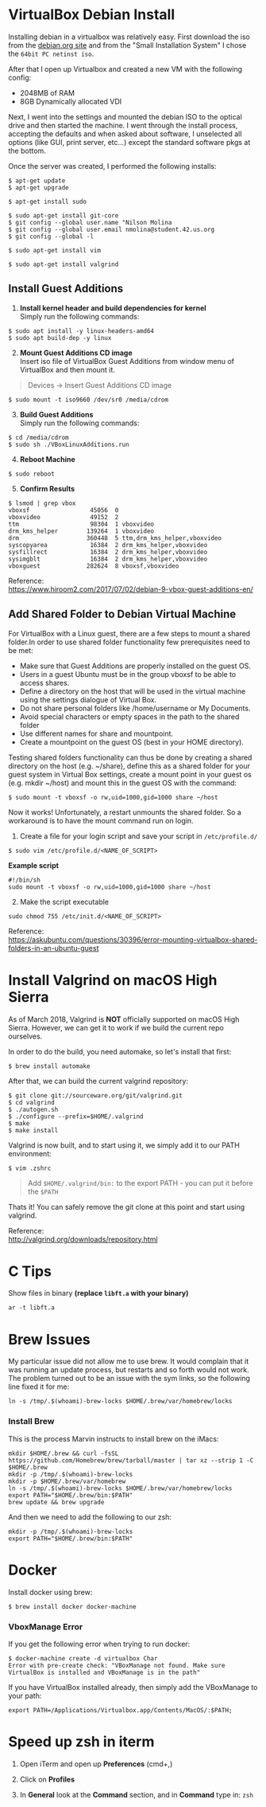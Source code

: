 
# VirtualBox Debian Install
Installing debian in a virtualbox was relatively easy.  First download the iso from the [debian.org site](https://www.debian.org/distrib/) and from the "Small Installation System" I chose the `64bit PC netinst iso`.

After that I open up Virtualbox  and created a new VM with the following config:
- 2048MB of RAM
- 8GB Dynamically allocated VDI

Next, I went into the settings and mounted the debian ISO to the optical drive and then started the machine. I went through the install process, accepting the defaults and when asked about software, I unselected all options (like GUI, print server, etc...) except the standard software pkgs at the bottom.

Once the server was created, I performed the following installs:
```
$ apt-get update
$ apt-get upgrade
```
```
$ apt-get install sudo
```
```
$ sudo apt-get install git-core
$ git config --global user.name "Nilson Molina
$ git config --global user.email nmolina@student.42.us.org
$ git config --global -l
``` 
```
$ sudo apt-get install vim
```
```
$ sudo apt-get install valgrind
```

## Install Guest Additions
1. **Install kernel header and build dependencies for kernel**  
Simply run the following commands:
```
$ sudo apt install -y linux-headers-amd64
$ sudo apt build-dep -y linux
```
2. **Mount Guest Additions CD image**  
Insert iso file of VirtualBox Guest Additions from window menu of VirtualBox and then mount it.
> Devices -> Insert Guest Additions CD image 
```
$ sudo mount -t iso9660 /dev/sr0 /media/cdrom
```
3. **Build Guest Additions**  
Simply run the following commands:
```
$ cd /media/cdrom
$ sudo sh ./VBoxLinuxAdditions.run
```
4. **Reboot Machine**  
```
$ sudo reboot
```
5. **Confirm Results**
```
$ lsmod | grep vbox
vboxsf                 45056  0
vboxvideo              49152  2
ttm                    98304  1 vboxvideo
drm_kms_helper        139264  1 vboxvideo
drm                   360448  5 ttm,drm_kms_helper,vboxvideo
syscopyarea            16384  2 drm_kms_helper,vboxvideo
sysfillrect            16384  2 drm_kms_helper,vboxvideo
sysimgblt              16384  2 drm_kms_helper,vboxvideo
vboxguest             282624  8 vboxsf,vboxvideo
```

Reference:  
https://www.hiroom2.com/2017/07/02/debian-9-vbox-guest-additions-en/

## Add Shared Folder to Debian Virtual Machine
For VirtualBox with a Linux guest, there are a few steps to mount a shared folder.In order to use shared folder functionality few prerequisites need to be met:

- Make sure that Guest Additions are properly installed on the guest OS.
- Users in a guest Ubuntu must be in the group vboxsf to be able to access shares.
- Define a directory on the host that will be used in the virtual machine using the settings dialogue of Virtual Box.
- Do not share personal folders like /home/username or My Documents.
- Avoid special characters or empty spaces in the path to the shared folder
- Use different names for share and mountpoint.
- Create a mountpoint on the guest OS (best in your HOME directory).

Testing shared folders functionality can thus be done by creating a shared directory on the host (e.g. ~/share), define this as a shared folder for your guest system in Virtual Box settings, create a mount point in your guest os (e.g.  mkdir ~/host) and mount this in the guest OS with the command:
```
$ sudo mount -t vboxsf -o rw,uid=1000,gid=1000 share ~/host
```

Now it works!  Unfortunately, a restart unmounts the shared folder.  So a workaround is to have the mount command run on login.

1. Create a file for your login script and save your script in `/etc/profile.d/`
```
$ sudo vim /etc/profile.d/<NAME_OF_SCRIPT>
```
**Example script**
```
#!/bin/sh
sudo mount -t vboxsf -o rw,uid=1000,gid=1000 share ~/host
```
2. Make the script executable
```
sudo chmod 755 /etc/init.d/<NAME_OF_SCRIPT>
```

Reference:  
https://askubuntu.com/questions/30396/error-mounting-virtualbox-shared-folders-in-an-ubuntu-guest

# Install Valgrind on macOS High Sierra
As of March 2018, Valgrind is **NOT** officially supported on macOS High Sierra.  However, we can get it to work if we build the current repo ourselves.  

In order to do the build, you need automake, so let's install that first:
```
$ brew install automake
```
After that, we can build the current valgrind repository:
```
$ git clone git://sourceware.org/git/valgrind.git
$ cd valgrind
$ ./autogen.sh
$ ./configure --prefix=$HOME/.valgrind
$ make
$ make install
```
Valgrind is now built, and to start using it, we simply add it to our PATH environment:
```
$ vim .zshrc
```
> Add `$HOME/.valgrind/bin:` to the export PATH - you can put it before the `$PATH`

Thats it! You can safely remove the git clone at this point and start using valgrind. 

Reference:  
http://valgrind.org/downloads/repository.html

# C Tips
Show files in binary **(replace `libft.a` with your binary)**
```
ar -t libft.a
```

# Brew Issues
My particular issue did not allow me to use brew.  It would complain that it was running an update process, but restarts and so forth would not work.  The problem turned out to be an issue with the sym links, so the following line fixed it for me:
```
ln -s /tmp/.$(whoami)-brew-locks $HOME/.brew/var/homebrew/locks
``` 
### Install Brew
This is the process Marvin instructs to install brew on the iMacs:
```
mkdir $HOME/.brew && curl -fsSL https://github.com/Homebrew/brew/tarball/master | tar xz --strip 1 -C $HOME/.brew
mkdir -p /tmp/.$(whoami)-brew-locks
mkdir -p $HOME/.brew/var/homebrew
ln -s /tmp/.$(whoami)-brew-locks $HOME/.brew/var/homebrew/locks
export PATH="$HOME/.brew/bin:$PATH"
brew update && brew upgrade
```
And then we need to add the following to our zsh:
```
mkdir -p /tmp/.$(whoami)-brew-locks
export PATH="$HOME/.brew/bin:$PATH"
```

# Docker
Install docker using brew:
```
$ brew install docker docker-machine
```

### VboxManage Error
If you get the following error when trying to run docker:
```
$ docker-machine create -d virtualbox Char
Error with pre-create check: "VBoxManage not found. Make sure VirtualBox is installed and VBoxManage is in the path"
```

If you have VirtualBox installed already, then simply add the VBoxManage to your path:
```
export PATH=/Applications/Virtualbox.app/Contents/MacOS/:$PATH;
```

# Speed up zsh in iterm
1. Open iTerm and open up **Preferences** (cmd+,)

1. Click on **Profiles**

1. In **General** look at the **Command** section, and in **Command** type in: `zsh`
